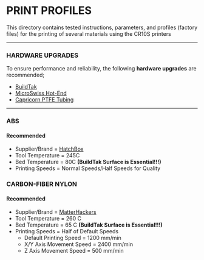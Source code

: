 # PRINT PROFILES
This directory contains tested instructions, parameters, and profiles (factory files) for the printing of several materials using the CR10S printers

---
### HARDWARE UPGRADES
To ensure performance and reliability, the following **hardware upgrades** are recommended;
* [BuildTak](https://www.buildtak.com/product/buildtak-3d-printing-surface/)
* [MicroSwiss Hot-End](https://store.micro-swiss.com/collections/creality-cr-10/products/all-metal-hotend-kit-for-cr-10)
* [Capricorn PTFE Tubing](https://store.micro-swiss.com/collections/creality-cr-10/products/capricorn-xs-bowden-tubing)

---
### ABS
#### Recommended
* Supplier/Brand              = [HatchBox](https://www.amazon.com/HATCHBOX-3D-Filament-Dimensional-Accuracy/dp/B00J0H8EWA)
* Tool Temperature            = 245C
* Bed Temperature             =  80C **(BuildTak Surface is Essential!!!)**
* Printing Speeds             = Normal Speeds/Half Speeds for Quality

### CARBON-FIBER NYLON
#### Recommended
* Supplier/Brand               = [MatterHackers](https://www.matterhackers.com/store/3d-printer-filament/nylonx-carbon-fiber-nylon-filament-1.75mm)
* Tool Temperature             = 260   C
* Bed Temperature              =  65   C **(BuildTak Surface is Essential!!!)**
* Printing Speeds              = Half of Default Speeds
  * Default Printing Speed     = 1200  mm/min
  * X/Y Axis Movement Speed    = 2400  mm/min
  * Z Axis Movement Speed      = 500   mm/min


